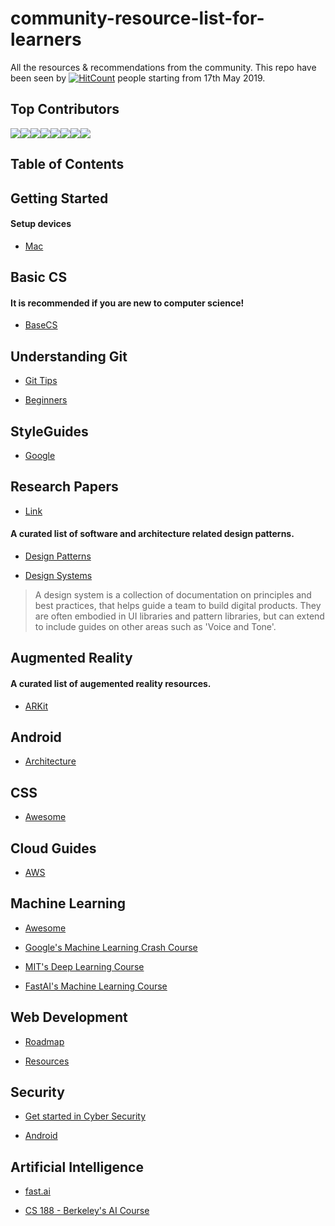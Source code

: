 # community-resource-list-for-learners

All the resources & recommendations from the community. This repo have been seen by [![HitCount](http://hits.dwyl.io/fnplus/community-resource-list.svg)](http://hits.dwyl.io/fnplus/community-resource-list) people starting from 17th May 2019.

## Top Contributors

[![](https://sourcerer.io/fame/xlogix/fnplus/community-resource-list/images/0)](https://sourcerer.io/fame/xlogix/fnplus/community-resource-list/links/0)[![](https://sourcerer.io/fame/xlogix/fnplus/community-resource-list/images/1)](https://sourcerer.io/fame/xlogix/fnplus/community-resource-list/links/1)[![](https://sourcerer.io/fame/xlogix/fnplus/community-resource-list/images/2)](https://sourcerer.io/fame/xlogix/fnplus/community-resource-list/links/2)[![](https://sourcerer.io/fame/xlogix/fnplus/community-resource-list/images/3)](https://sourcerer.io/fame/xlogix/fnplus/community-resource-list/links/3)[![](https://sourcerer.io/fame/xlogix/fnplus/community-resource-list/images/4)](https://sourcerer.io/fame/xlogix/fnplus/community-resource-list/links/4)[![](https://sourcerer.io/fame/xlogix/fnplus/community-resource-list/images/5)](https://sourcerer.io/fame/xlogix/fnplus/community-resource-list/links/5)[![](https://sourcerer.io/fame/xlogix/fnplus/community-resource-list/images/6)](https://sourcerer.io/fame/xlogix/fnplus/community-resource-list/links/6)[![](https://sourcerer.io/fame/xlogix/fnplus/community-resource-list/images/7)](https://sourcerer.io/fame/xlogix/fnplus/community-resource-list/links/7)

## Table of Contents


## Getting Started

#### Setup devices

-   [Mac](https://github.com/donnemartin/dev-setup)

## Basic CS

#### It is recommended if you are new to computer science!

-   [BaseCS](https://github.com/vaidehijoshi/basecs-series)
    

## Understanding Git

-   [Git Tips](https://github.com/alexpate/awesome-design-systems)
    

-   [Beginners](https://github.com/MunGell/awesome-for-beginners)
    

## StyleGuides

-   [Google](https://github.com/google/styleguide)
    

## Research Papers

-   [Link](https://github.com/papers-we-love/papers-we-love)
    

#### A curated list of software and architecture related design patterns.

-   [Design Patterns](https://github.com/DovAmir/awesome-design-patterns)
    
-   [Design Systems](https://github.com/alexpate/awesome-design-systems)
    

> A design system is a collection of documentation on principles and best practices, that helps guide a team to build digital products. They are often embodied in UI libraries and pattern libraries, but can extend to include guides on other areas such as 'Voice and Tone'.

## Augmented Reality

#### A curated list of augemented reality resources.

-   [ARKit](https://github.com/olucurious/Awesome-ARKit)
    

## Android

-   [Architecture](https://github.com/ribot/android-guidelines)
    

## CSS

-   [Awesome](https://github.com/awesome-css-group/awesome-css)
    

## Cloud Guides

-   [AWS](https://github.com/open-guides/og-aws)

    
## Machine Learning

-   [Awesome](https://github.com/josephmisiti/awesome-machine-learning)

-   [Google's Machine Learning Crash Course](https://developers.google.com/machine-learning/crash-course/)

-   [MIT's Deep Learning Course](https://deeplearning.mit.edu/)

-   [FastAI's Machine Learning Course](http://course18.fast.ai/ml)

    
## Web Development

-   [Roadmap](https://github.com/kamranahmedse/developer-roadmap)
    
-   [Resources](https://github.com/bmorelli25/Become-A-Full-Stack-Web-Developer)


## Security

-   [Get started in Cyber Security](https://github.com/NAVHITS/cyber-security-resources)

-   [Android](https://github.com/ashishb/android-security-awesome)


## Artificial Intelligence

-   [fast.ai](https://www.fast.ai/)

-   [CS 188 - Berkeley's AI Course](https://inst.eecs.berkeley.edu/~cs188/fa18/)
